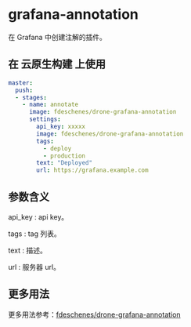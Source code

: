 # grafana-annotation

在 Grafana 中创建注解的插件。

## 在 云原生构建 上使用

```yml
master:
  push:
  - stages:
    - name: annotate
      image: fdeschenes/drone-grafana-annotation
      settings:
        api_key: xxxxx
        image: fdeschenes/drone-grafana-annotation
        tags:
          - deploy
          - production
        text: "Deployed"
        url: https://grafana.example.com

```

## 参数含义

api_key
: api key。

tags
: tag 列表。

text
: 描述。

url
: 服务器 url。

## 更多用法

更多用法参考：[fdeschenes/drone-grafana-annotation](https://github.com/fdeschenes/drone-grafana-annotation)
